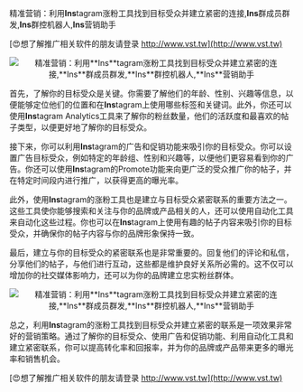 精准营销：利用**Ins**tagram涨粉工具找到目标受众并建立紧密的连接,**Ins**群成员群发,**Ins**群控机器人,**Ins**营销助手

[😍想了解推广相关软件的朋友请登录 http://www.vst.tw](http://www.vst.tw)

 <center><img src="https://vst.tw/MP4/tuiguang/png/7.png" alt="精准营销：利用**Ins**tagram涨粉工具找到目标受众并建立紧密的连接,**Ins**群成员群发,**Ins**群控机器人,**Ins**营销助手"></center>

首先，了解你的目标受众是关键。你需要了解他们的年龄、性别、兴趣等信息，以便能够定位他们的位置和在**Ins**tagram上使用哪些标签和关键词。此外，你还可以使用**Ins**tagram Analytics工具来了解你的粉丝数量，他们的活跃度和最喜欢的帖子类型，以便更好地了解你的目标受众。

接下来，你可以利用**Ins**tagram的广告和促销功能来吸引你的目标受众。你可以设置广告目标受众，例如特定的年龄组、性别和兴趣等，以便他们更容易看到你的广告。你还可以使用**Ins**tagram的Promote功能来向更广泛的受众推广你的帖子，并在特定时间段内进行推广，以获得更高的曝光率。

此外，使用**Ins**tagram的涨粉工具也是建立与目标受众紧密联系的重要方法之一。这些工具使你能够搜索和关注与你的品牌或产品相关的人，还可以使用自动化工具来自动化这些过程。你也可以在**Ins**tagram上使用有趣的帖子内容来吸引你的目标受众，并确保你的帖子内容与你的品牌形象保持一致。

最后，建立与你的目标受众的紧密联系也是非常重要的。回复他们的评论和私信，分享他们的帖子，与他们进行互动，这些都是维护良好关系所必需的。这不仅可以增加你的社交媒体影响力，还可以为你的品牌建立忠实粉丝群体。

 <center><img src="https://vst.tw/MP4/tuiguang/png/4.png" alt="精准营销：利用**Ins**tagram涨粉工具找到目标受众并建立紧密的连接,**Ins**群成员群发,**Ins**群控机器人,**Ins**营销助手"></center>

总之，利用**Ins**tagram的涨粉工具找到目标受众并建立紧密的联系是一项效果非常好的营销策略。通过了解你的目标受众、使用广告和促销功能、利用自动化工具和建立紧密联系，你可以提高转化率和回报率，并为你的品牌或产品带来更多的曝光率和销售机会。

[😍想了解推广相关软件的朋友请登录 http://www.vst.tw](http://www.vst.tw)




